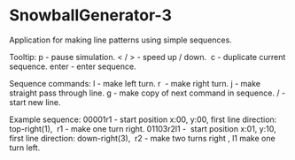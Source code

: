# SnowballGenerator-3
Application for making line patterns using simple sequences.

Tooltip:
p - pause simulation.
< / > - speed up / down.
 c - duplicate current sequence.
enter - enter sequence.

Sequence commands:
l - make left turn.
r  - make right turn.
j - make straight pass through line.
g - make copy of next command in sequence.
/ - start new line.

Example sequence:
00001r1 - start position x:00, y:00, first line direction: top-right(1),  r1 - make one turn right.
01103r2l1 -  start position x:01, y:10, first line direction: down-right(3),  r2 - make two turns right , l1 make one turn left.
